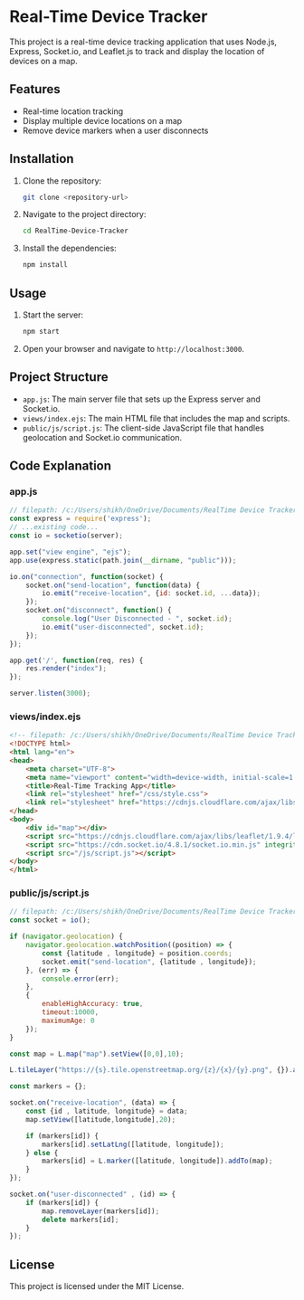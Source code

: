 # Real-Time Device Tracker

This project is a real-time device tracking application that uses Node.js, Express, Socket.io, and Leaflet.js to track and display the location of devices on a map.

## Features

- Real-time location tracking
- Display multiple device locations on a map
- Remove device markers when a user disconnects

## Installation

1. Clone the repository:
    ```bash
    git clone <repository-url>
    ```
2. Navigate to the project directory:
    ```bash
    cd RealTime-Device-Tracker
    ```
3. Install the dependencies:
    ```bash
    npm install
    ```

## Usage

1. Start the server:
    ```bash
    npm start
    ```
2. Open your browser and navigate to `http://localhost:3000`.

## Project Structure

- `app.js`: The main server file that sets up the Express server and Socket.io.
- `views/index.ejs`: The main HTML file that includes the map and scripts.
- `public/js/script.js`: The client-side JavaScript file that handles geolocation and Socket.io communication.

## Code Explanation

### app.js

```javascript
// filepath: /c:/Users/shikh/OneDrive/Documents/RealTime Device Tracker/app.js
const express = require('express');
// ...existing code...
const io = socketio(server);

app.set("view engine", "ejs");
app.use(express.static(path.join(__dirname, "public")));

io.on("connection", function(socket) {
    socket.on("send-location", function(data) {
        io.emit("receive-location", {id: socket.id, ...data});
    });
    socket.on("disconnect", function() {
        console.log("User Disconnected - ", socket.id);
        io.emit("user-disconnected", socket.id);
    });
});

app.get('/', function(req, res) {
    res.render("index");
});

server.listen(3000);
```

### views/index.ejs

```html
<!-- filepath: /c:/Users/shikh/OneDrive/Documents/RealTime Device Tracker/views/index.ejs -->
<!DOCTYPE html>
<html lang="en">
<head>
    <meta charset="UTF-8">
    <meta name="viewport" content="width=device-width, initial-scale=1.0">
    <title>Real-Time Tracking App</title>
    <link rel="stylesheet" href="/css/style.css">
    <link rel="stylesheet" href="https://cdnjs.cloudflare.com/ajax/libs/leaflet/1.9.4/leaflet.min.css" integrity="sha512-h9FcoyWjHcOcmEVkxOfTLnmZFWIH0iZhZT1H2TbOq55xssQGEJHEaIm+PgoUaZbRvQTNTluNOEfb1ZRy6D3BOw==" crossorigin="anonymous" referrerpolicy="no-referrer" />
</head>
<body>
    <div id="map"></div>
    <script src="https://cdnjs.cloudflare.com/ajax/libs/leaflet/1.9.4/leaflet.min.js" integrity="sha512-puJW3E/qXDqYp9IfhAI54BJEaWIfloJ7JWs7OeD5i6ruC9JZL1gERT1wjtwXFlh7CjE7ZJ+/vcRZRkIYIb6p4g==" crossorigin="anonymous" referrerpolicy="no-referrer"></script>
    <script src="https://cdn.socket.io/4.8.1/socket.io.min.js" integrity="sha384-mkQ3/7FUtcGyoppY6bz/PORYoGqOl7/aSUMn2ymDOJcapfS6PHqxhRTMh1RR0Q6+" crossorigin="anonymous"></script>
    <script src="/js/script.js"></script>
</body>
</html>
```

### public/js/script.js

```javascript
// filepath: /c:/Users/shikh/OneDrive/Documents/RealTime Device Tracker/public/js/script.js
const socket = io();

if (navigator.geolocation) {
    navigator.geolocation.watchPosition((position) => {
        const {latitude , longitude} = position.coords;
        socket.emit("send-location", {latitude , longitude});
    }, (err) => {
        console.error(err);
    },
    {
        enableHighAccuracy: true,
        timeout:10000,
        maximumAge: 0
    });
}

const map = L.map("map").setView([0,0],10);

L.tileLayer("https://{s}.tile.openstreetmap.org/{z}/{x}/{y}.png", {}).addTo(map);

const markers = {};

socket.on("receive-location", (data) => {
    const {id , latitude, longitude} = data;
    map.setView([latitude,longitude],20);

    if (markers[id]) {
        markers[id].setLatLng([latitude, longitude]);
    } else {
        markers[id] = L.marker([latitude, longitude]).addTo(map);
    }
});

socket.on("user-disconnected" , (id) => {
    if (markers[id]) {
        map.removeLayer(markers[id]);
        delete markers[id];
    }
});
```

## License

This project is licensed under the MIT License.

